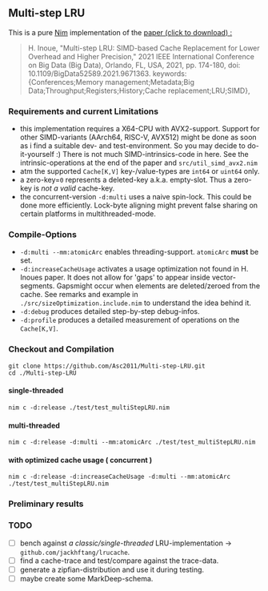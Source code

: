 ## Multi-step LRU

This is a pure [Nim](https://nim-lang.org) implementation of the [paper (click to download) : ](https://arxiv.org/pdf/2112.09981.pdf)

> H. Inoue, "Multi-step LRU: SIMD-based Cache Replacement for Lower Overhead and Higher Precision," 2021 IEEE International Conference on Big Data (Big Data), Orlando, FL, USA, 2021, pp. 174-180, doi: 10.1109/BigData52589.2021.9671363. keywords: {Conferences;Memory management;Metadata;Big Data;Throughput;Registers;History;Cache replacement;LRU;SIMD},


 ### Requirements and current Limitations 
 
- this implementation requires a X64-CPU with AVX2-support. Support for other SIMD-variants (AArch64, RISC-V, AVX512) might be done as soon as i find a suitable dev- and test-environment. So you may decide to do-it-yourself :) There is not much SIMD-intrinsics-code in here. See the intrinsic-operations at the end of the paper and `src/util_simd_avx2.nim`
- atm the supported `Cache[K,V]` key-/value-types are `int64` or `uint64` only.
- a zero-key=`0` represents a deleted-key a.k.a. empty-slot. Thus a zero-key is *not a valid* cache-key.
- the concurrent-version `-d:multi` uses a naive spin-lock. This could be done more efficiently. Lock-byte aligning might prevent false sharing on certain platforms in multithreaded-mode. 


### Compile-Options

- `-d:multi --mm:atomicArc` enables threading-support. `atomicArc` **must** be set.
- `-d:increaseCacheUsage` activates a usage optimization not found in H. Inoues paper. It does not allow for 'gaps' to appear inside vector-segments. Gapsmight occur when elements are deleted/zeroed from the cache. See remarks and example in `./src/sizeOptimization.include.nim` to understand the idea behind it.
- `-d:debug` produces detailed step-by-step debug-infos.
- `-d:profile` produces a detailed measurement of operations on the `Cache[K,V]`.


### Checkout and Compilation

    git clone https://github.com/Asc2011/Multi-step-LRU.git
    cd ./Multi-step-LRU

#### single-threaded
    nim c -d:release ./test/test_multiStepLRU.nim

#### multi-threaded
    nim c -d:release -d:multi --mm:atomicArc ./test/test_multiStepLRU.nim

#### with optimized cache usage ( concurrent )
    nim c -d:release -d:increaseCacheUsage -d:multi --mm:atomicArc ./test/test_multiStepLRU.nim


### Preliminary results


### TODO 

- [ ] bench against *a classic/single-threaded* LRU-implementation -> `github.com/jackhftang/lrucache`.
- [ ] find a cache-trace and test/compare against the trace-data.
- [ ] generate a zipfian-distribution and use it during testing.
- [ ] maybe create some MarkDeep-schema.
